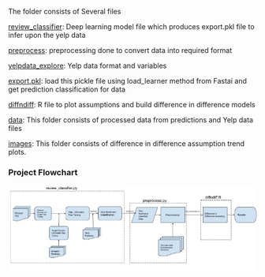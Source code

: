 The folder consists of Several files

[review_classifier](review_classifier.py): Deep learning model file which produces export.pkl file to infer upon the yelp data

[preprocess](preprocess.py): preprocessing done to convert data into required format 

[yelpdata_explore](yelpdata_explore.ipynb): Yelp data format and variables

[export.pkl](export.pkl): load this pickle file using load_learner method from Fastai and get prediction classification for data 

[diffndiff](diffndiff.R): R file to plot assumptions and build difference in difference models

[data](/data/): This folder consists of processed data from predictions and Yelp data files

[images](/images/): This folder consists of difference in difference assumption trend plots.

### Project Flowchart

<img src="images/flowchart.JPG" width="800">

